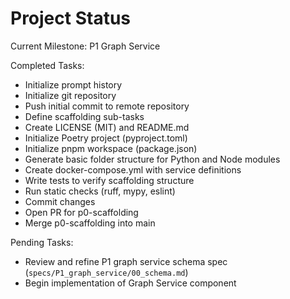 # Project Status

Current Milestone: P1 Graph Service

Completed Tasks:
- Initialize prompt history
- Initialize git repository
- Push initial commit to remote repository
- Define scaffolding sub-tasks
- Create LICENSE (MIT) and README.md
- Initialize Poetry project (pyproject.toml)
- Initialize pnpm workspace (package.json)
- Generate basic folder structure for Python and Node modules
- Create docker-compose.yml with service definitions
- Write tests to verify scaffolding structure
- Run static checks (ruff, mypy, eslint)
- Commit changes
- Open PR for p0-scaffolding
- Merge p0-scaffolding into main

Pending Tasks:
- Review and refine P1 graph service schema spec (`specs/P1_graph_service/00_schema.md`)
- Begin implementation of Graph Service component

